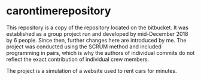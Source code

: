 # carontimerepository

This repository is a copy of the repository located on the bitbucket.
It was established as a group project run and developed by mid-December 2018 by 6 people.
Since then, further changes here are introduced by me.
The project was conducted using the SCRUM method and included programming in pairs, which is why the authors of individual commits do not reflect the exact contribution of individual crew members.

The project is a simulation of a website used to rent cars for minutes.
